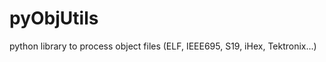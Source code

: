 pyObjUtils
==========

python library to process object files (ELF, IEEE695, S19, iHex, Tektronix...)

